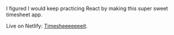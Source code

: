 I figured I would keep practicing React by making this super sweet timesheet app.

Live on Netlify: [Timesheeeeeeeit](http://5b2425028df894515ac10137.nervous-heisenberg-fbb110.netlify.com/).
